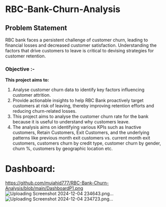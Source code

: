 #  RBC-Bank-Churn-Analysis
## Problem Statement

RBC bank faces a persistent challenge of customer churn, leading to financial losses and decreased customer satisfaction. Understanding the factors that drive customers to leave is critical to devising strategies for customer retention.

### Objective :-

**This project aims to:**
1. Analyse customer churn data to identify key factors influencing customer attrition.
2. Provide actionable insights to help RBC Bank proactively target customers at risk of leaving, thereby improving retention efforts and reducing churn-related losses.
3. This project aims to analyse the customer churn rate for the bank because it is useful to understand why customers leave.
4. The analysis aims on identifying various KPIs such as Inactive customers, Retain Customers, Exit Customers, and the underlying patterns like previous month exit customers vs. current 
   month exit customers, customers churn by credit type, customer churn by gender, churn %, customers by geographic location etc.

# Dashboard:
https://github.com/mujahid777/RBC-Bank-Churn-Analysis/blob/main/DashboardP1.png
![Uploading Screenshot 2024-12-04 234643.png…]()
![Uploading Screenshot 2024-12-04 234723.png…]()






